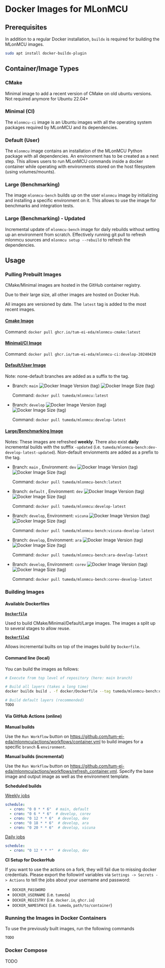 # Docker Images for MLonMCU

## Prerequisites

In addition to a regular Docker installation, `buildx` is required for building the MLonMCU images.

```sh
sudo apt install docker-buildx-plugin
```

## Container/Image Types

### CMake
Minimal image to add a recent version of CMake on old ubuntu versions. Not required anymore for Ubuntu 22.04+

### Minimal (CI)

The `mlonmcu-ci` image is an Ubuntu images with all the operating system packages required by MLonMCU and its dependencies.

### Default (User)

The `mlonmcu` image contains an installation of the MLonMCU Python package with all dependencies. An environment has to be created as a next step. This allows users to run MLonMCU commands inside a docker container while operating with environments stored on the host filesystem (using volumes/mounts).

### Large (Benchmarking)

The image `mlonmcu-bench` builds up on the user `mlonmcu` image by initializing and installing a specific environment on it. This allows to use the image for benchmarks and integration tests.

### Large (Benchmarking) - Updated

Incremental update of `mlonmcu-bench` image for daily rebuilds without setting up an environment from scratch. Effectively running git pull to refresh mlonmcu sources and `mlonmcu setup --rebuild` to refresh the dependencies.

## Usage

### Pulling Prebuilt Images

CMake/Minimal images are hosted in the GitHub container registry.

Due to their large size, all other images are hosted on Docker Hub.

All images are versioned by date. The `latest` tag is added to the most recent images.

#### [Cmake Image](https://github.com/tum-ei-eda/mlonmcu/pkgs/container/mlonmcu-cmake)

  Command: `docker pull ghcr.io/tum-ei-eda/mlonmcu-cmake:latest`

#### [Minimal/CI Image](https://github.com/tum-ei-eda/mlonmcu/pkgs/container/mlonmcu-ci)

  Command: `docker pull ghcr.io/tum-ei-eda/mlonmcu-ci:develop-20240420`

#### [Default/User Image](https://hub.docker.com/r/tumeda/mlonmcu)

  Note: none-default branches are added as a suffix to the tag.

  - Branch: `main` ![Docker Image Version (tag)](https://img.shields.io/docker/v/tumeda/mlonmcu/latest)
 ![Docker Image Size (tag)](https://img.shields.io/docker/image-size/tumeda/mlonmcu/latest)


    Command: `docker pull tumeda/mlonmcu:latest`

  - Branch: `develop`  ![Docker Image Version (tag)](https://img.shields.io/docker/v/tumeda/mlonmcu/develop-latest)
 ![Docker Image Size (tag)](https://img.shields.io/docker/image-size/tumeda/mlonmcu/develop-latest)

    Command: `docker pull tumeda/mlonmcu:develop-latest`

#### [Large/Benchmarking Image](https://hub.docker.com/r/tumeda/mlonmcu-bench)

  Notes: These images are refreshed **weekly**. There also exist **daily** incremental builds with the sufffix `-updated` (i.e. `tumeda/mlonmcu-bench:dev-develop-latest-updated`). Non-default envionments are added as a prefix to the tag.

  - Branch: `main` , Environment: `dev` ![Docker Image Version (tag)](https://img.shields.io/docker/v/tumeda/mlonmcu-bench/latest)
 ![Docker Image Size (tag)](https://img.shields.io/docker/image-size/tumeda/mlonmcu-bench/latest)

    Command: `docker pull tumeda/mlonmcu-bench:latest`

  - Branch: `default` , Environment: `dev` ![Docker Image Version (tag)](https://img.shields.io/docker/v/tumeda/mlonmcu-bench/dev-develop-latest)
 ![Docker Image Size (tag)](https://img.shields.io/docker/image-size/tumeda/mlonmcu-bench/dev-develop-latest)

    Command: `docker pull tumeda/mlonmcu:develop-latest`

  - Branch: `develop`, Environment: `vicuna` ![Docker Image Version (tag)](https://img.shields.io/docker/v/tumeda/mlonmcu-bench/vicuna-develop-latest)
 ![Docker Image Size (tag)](https://img.shields.io/docker/image-size/tumeda/mlonmcu-bench/vicuna-develop-latest)

    Command: `docker pull tumeda/mlonmcu-bench:vicuna-develop-latest`

  - Branch: `develop`, Environment: `ara` ![Docker Image Version (tag)](https://img.shields.io/docker/v/tumeda/mlonmcu-bench/ara-develop-latest)
 ![Docker Image Size (tag)](https://img.shields.io/docker/image-size/tumeda/mlonmcu-bench/ara-develop-latest)

    Command: `docker pull tumeda/mlonmcu-bench:ara-develop-latest`

  - Branch: `develop`, Environment: `corev` ![Docker Image Version (tag)](https://img.shields.io/docker/v/tumeda/mlonmcu-bench/corev-develop-latest)
 ![Docker Image Size (tag)](https://img.shields.io/docker/image-size/tumeda/mlonmcu-bench/corev-develop-latest)

    Command: `docker pull tumeda/mlonmcu-bench:corev-develop-latest`



### Building Images

#### Available Dockerfiles

**[`Dockerfile`](https://github.com/tum-ei-eda/mlonmcu/blob/main/docker/Dockerfile)**

Used to build CMake/Minimal/Default/Large images. The images a split up to several stages to allow reuse.

**[`Dockerfile2`](https://github.com/tum-ei-eda/mlonmcu/blob/main/docker/Dockerfile2)**

Allows incremental builts on top of the images build by `Dockerfile`.

#### Command line (local)

You can build the images as follows:

```sh
# Execute from top level of repository (here: main branch)

# Build all layers (takes a long time)
docker buildx build . -f docker/Dockerfile --tag tumeda/mlonmcu-bench:default-main-custom --build-arg ENABLE_CMAKE=true --build-arg MLONMCU_TEMPLATE=default

# Build default layers (recommended)
TODO
```

#### Via GitHub Actions (online)

**Manual builds**

Use the `Run Workflow` button on https://github.com/tum-ei-eda/mlonmcu/actions/workflows/container.yml to build images for a specific `branch` & `environment`.

**Manual builds (incremental)**

Use the `Run Workflow` button on https://github.com/tum-ei-eda/mlonmcu/actions/workflows/refresh_container.yml. Specify the base image and output image as well as the environment template.

**Scheduled builds**

[Weekly jobs](https://github.com/tum-ei-eda/mlonmcu/actions/workflows/container_weekly.yml)

```yaml
schedule:
  - cron: "0 0 * * 6"  # main, default
  - cron: "0 6 * * 6"  # develop, corev
  - cron: "0 12 * * 6"  # develop, dev
  - cron: "0 18 * * 6"  # develop, ara
  - cron: "0 20 * * 6"  # develop, vicuna
```

[Daily jobs](https://github.com/tum-ei-eda/mlonmcu/actions/workflows/refresh_container_daily.yml)

```yaml
schedule:
  - cron: "0 12 * * *"  # develop, dev
```

**CI Setup for DockerHub**

If you want to use the actions on a fork, they will fail due to missing docker credentials. Please export the followinf variables via `Settings -> Secrets -> Actions` to tell the jobs about your username and password:

- `DOCKER_PASSWORD`
- `DOCKER_USERNAME` (i.e. `tumeda`)
- `DOCKER_REGISTRY` (i.e. `docker.io`, `ghcr.io`)
- `DOCKER_NAMESPACE` (i.e. `tumeda`, `path/to/container`)

### Running the Images in Docker Containers

To use the previously built images, run the following commands

```sh
TODO
```

### Docker Compose

TODO

